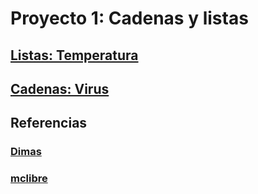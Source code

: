 # Proyecto 1: Cadenas y listas


## [Listas: Temperatura](temperatura.md)
## [Cadenas: Virus](virus.md)

## Referencias
### [Dimas](https://www.youtube.com/@Dimasmas)
### [mclibre](https://www.mclibre.org/consultar/python/)
